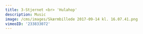 ```yaml
---
title: 3-Stjernet <br> 'Hulahop'
description: Music
image: /cms/images/Skærmbillede 2017-09-14 kl. 16.07.41.png
vimeoID: '233833072'
---
```




